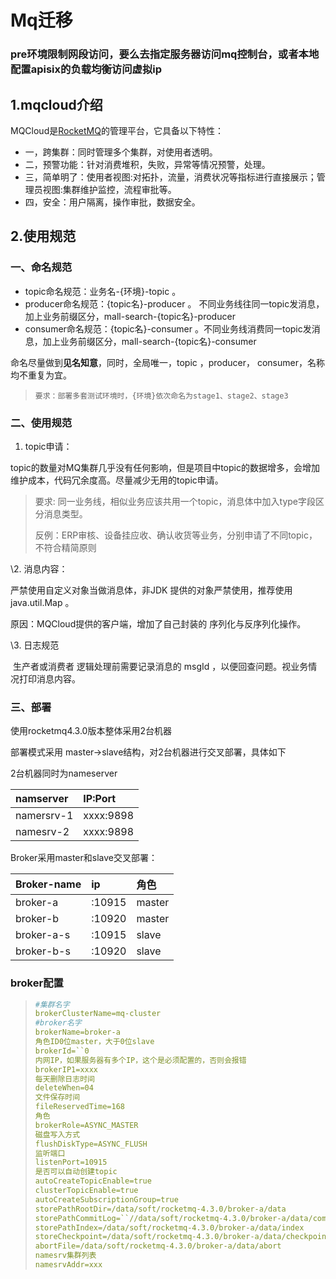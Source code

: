 # Mq迁移

### pre环境限制网段访问，要么去指定服务器访问mq控制台，或者本地配置apisix的负载均衡访问虚拟ip



## 1.mqcloud介绍

  MQCloud是[RocketMQ](https://github.com/apache/rocketmq)的管理平台，它具备以下特性：

- 一，跨集群：同时管理多个集群，对使用者透明。
- 二，预警功能：针对消费堆积，失败，异常等情况预警，处理。
- 三，简单明了：使用者视图:对拓扑，流量，消费状况等指标进行直接展示；管理员视图:集群维护监控，流程审批等。
- 四，安全：用户隔离，操作审批，数据安全。

## 2.使用规范

### 一、命名规范

- topic命名规范：业务名-{环境}-topic 。
- producer命名规范：{topic名}-producer 。 不同业务线往同一topic发消息，加上业务前缀区分，mall-search-{topic名}-producer
- consumer命名规范：{topic名}-consumer 。不同业务线消费同一topic发消息，加上业务前缀区分，mall-search-{topic名}-consumer

命名尽量做到**见名知意**，同时，全局唯一，topic ，producer， consumer，名称均不重复为宜。

> ```
> 要求：部署多套测试环境时，{环境}依次命名为stage1、stage2、stage3
> ```

### 二、使用规范

1. topic申请：

 topic的数量对MQ集群几乎没有任何影响，但是项目中topic的数据增多，会增加维护成本，代码冗余度高。尽量减少无用的topic申请。

> 要求: 同一业务线，相似业务应该共用一个topic，消息体中加入type字段区分消息类型。
>
> 反例：ERP审核、设备挂应收、确认收货等业务，分别申请了不同topic，不符合精简原则

 

   \2. 消息内容：

严禁使用自定义对象当做消息体，非JDK 提供的对象严禁使用，推荐使用 java.util.Map 。

原因：MQCloud提供的客户端，增加了自己封装的 序列化与反序列化操作。

   \3. 日志规范

​    生产者或消费者 逻辑处理前需要记录消息的 msgId ，以便回查问题。视业务情况打印消息内容。

### 三、部署

使用rocketmq4.3.0版本整体采用2台机器

部署模式采用 master->slave结构，对2台机器进行交叉部署，具体如下

2台机器同时为nameserver



| namserver  | IP:Port   |
| :--------- | :-------- |
| namersrv-1 | xxxx:9898 |
| namesrv-2  | xxxx:9898 |

Broker采用master和slave交叉部署：

| Broker-name | ip     | 角色   |
| :---------- | :----- | :----- |
| broker-a    | :10915 | master |
| broker-b    | :10920 | master |
| broker-a-s  | :10915 | slave  |
| broker-b-s  | :10920 | slave  |

### broker配置

> ```yaml
> #集群名字
> brokerClusterName=mq-cluster
> #broker名字
> brokerName=broker-a
> 角色ID0位master，大于0位slave
> brokerId=``0
> 内网IP，如果服务器有多个IP，这个是必须配置的，否则会报错
> brokerIP1=xxxx
> 每天删除日志时间
> deleteWhen=04
> 文件保存时间
> fileReservedTime=168
> 角色
> brokerRole=ASYNC_MASTER
> 磁盘写入方式
> flushDiskType=ASYNC_FLUSH
> 监听端口
> listenPort=10915
> 是否可以自动创建topic
> autoCreateTopicEnable=true
> clusterTopicEnable=true
> autoCreateSubscriptionGroup=true
> storePathRootDir=/data/soft/rocketmq-4.3.0/broker-a/data
> storePathCommitLog=``//data/soft/rocketmq-4.3.0/broker-a/data/commitlog
> storePathIndex=/data/soft/rocketmq-4.3.0/broker-a/data/index
> storeCheckpoint=/data/soft/rocketmq-4.3.0/broker-a/data/checkpoint
> abortFile=/data/soft/rocketmq-4.3.0/broker-a/data/abort
> namesrv集群列表
> namesrvAddr=xxx
> ```